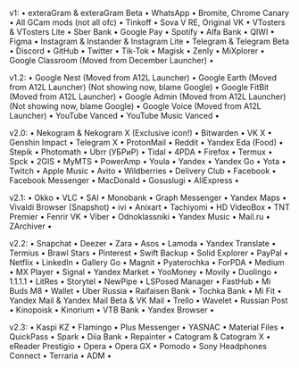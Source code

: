 v1:
• exteraGram & exteraGram Beta
• WhatsApp
• Bromite, Chrome Canary
• All GCam mods (not all ofc)
• Tinkoff
• Sova V RE, Original VK
• VTosters & VTosters Lite
• Sber Bank
• Google Pay
• Spotify
• Alfa Bank
• QIWI
• Figma
• Instagram & Instander & Instagram Lite
• Telegram & Telegram Beta
• Discord
• GitHub
• Twitter
• Tik-Tok
• Magisk
• Zenly
• MiXplorer
• Google Classroom (Moved from December Launcher)
•

v1.2:
• Google Nest (Moved from A12L Launcher)
• Google Earth (Moved from A12L Launcher) (Not showing now, blame Google)
• Google FitBit (Moved from A12L Launcher)
• Google Admin (Moved from A12L Launcher) (Not showing now, blame Google)
• Google Voice (Moved from A12L Launcher)
• YouTube Vanced
• YouTube Music Vanced
•

v2.0:
• Nekogram & Nekogram X (Exclusive icon!)
• Bitwarden
• VK X
• Genshin Impact
• Telegram X
• ProtonMail
• Reddit
• Yandex Eda (Food)
• Stepik
• Photomath
• Ubrr (УБРиР)
• Tidal
• 4PDA
• Firefox
• Termux
• Spck
• 2GIS
• MyMTS
• PowerAmp
• Youla
• Yandex
• Yandex Go
• Yota
• Twitch
• Apple Music
• Avito
• Wildberries
• Delivery Club
• Facebook
• Facebook Messenger
• MacDonald
• Gosuslugi
• AliExpress
•

v2.1:
• Okko
• VLC
• SAI
• Monobank
• Graph Messenger
• Yandex Maps
• Vivaldi Browser (Snapshot)
• ivi
• Anixart
• Tachiyomi
• HD VideoBox
• TNT Premier
• Fenrir VK
• Viber
• Odnoklassniki
• Yandex Music
• Mail.ru
• ZArchiver
•

v2.2:
• Snapchat
• Deezer
• Zara
• Asos
• Lamoda
• Yandex Translate
• Termius
• Brawl Stars
• Pinterest
• Swift Backup
• Solid Explorer
• PayPal
• Netflix
• LinkedIn
• Gallery Go
• Magnit
• Pyaterochka
• ForPDA
• Medium
• MX Player
• Signal
• Yandex Market
• YooMoney
• Movily
• Duolingo
• 1.1.1.1
• LitRes
• Storytel
• NewPipe
• LSPosed Manager
• FastHub
• Mi Buds M8
• Wallet
• Uber Russia 
• Raifaisen Bank
• Tochka Bank
• Mi Fit
• Yandex Mail & Yandex Mail Beta & VK Mail
• Trello
• Wavelet
• Russian Post
• Kinopoisk
• Kinorium
• VTB Bank
• Yandex Browser
•

v2.3:
• Kaspi KZ
• Flamingo
• Plus Messenger
• YASNAC
• Material Files
• QuickPass
• Spark
• Diia Bank
• Repainter
• Catogram & Catogram X
• eReader Prestigio
• Opera
• Opera GX
• Pomodo
• Sony Headphones Connect
• Terraria
• ADM
•